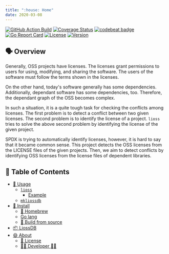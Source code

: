 ```yaml
---
title: ":house: Home"
date: 2020-03-08
---
```


[![GitHub Action Build](https://github.com/tamada/lioss/workflows/build/badge.svg?branch=master)](https://github.com/tamada/lioss/actions?workflow=build)
[![Coverage Status](https://coveralls.io/repos/github/tamada/lioss/badge.svg?branch=master)](https://coveralls.io/github/tamada/lioss?branch=master)
[![codebeat badge](https://codebeat.co/badges/dc3481f5-852b-4537-a5f5-150e2bfa998c)](https://codebeat.co/projects/github-com-tamada-lioss-master)
[![Go Report Card](https://goreportcard.com/badge/github.com/tamada/lioss)](https://goreportcard.com/report/github.com/tamada/lioss)
[![License](https://img.shields.io/badge/License-WTFPL-blue.svg)](https://github.com/tamada/lioss/blob/master/LICENSE)
[![Version](https://img.shields.io/badge/Version-0.9.0-yellowgreen.svg)](https://github.com/tamada/lioss/releases/tag/v0.9.0)

## :speaking_head: Overview

Generally, OSS projects have licenses.
The licenses grant permissions to users for using, modifying, and sharing the software.
The users of the software must follow the terms shown in the licenses.

On the other hand, today's software generally has some dependencies.
Additionally, dependant software has some dependencies, too.
Therefore, the dependant graph of the OSS becomes complex.

In such a situation, it is a quite tough task for checking the conflicts among licenses.
The first problem is to detect a conflict between two given licenses.
The second problem is to identify the license of a project.
`lioss` tries to solve the above second problem by identifying the license of the given project.

SPDX is trying to automatically identify licenses, however,  it is hard to say that it became common sense.
This project detects the OSS licenses from the LICENSE files of the given projects.
Then, we aim to detect conflicts by identifying OSS licenses from the license files of dependent libraries.

## :bookmark: Table of Contents

* [:runner: Usage](usage)
    * [`lioss`](usage/#lioss)
        * [Example](usage/#example)
    * [`mkliossdb`](usage/#mkliossdb)
* [:fork_and_knife: Install](install)
    * [:beer: Homebrew](install/#-homebrew)
    * [Go lang](install/#go-lang)
    * [:muscle: Build from source](install/#-build-from-source)
* [:package: LiossDB](liossdb)
* [:smile: About](about)
    * [:scroll: License](about/#-license)
    * [:man_office_worker: Developer :woman_office_worker:](about/#-developer-)
